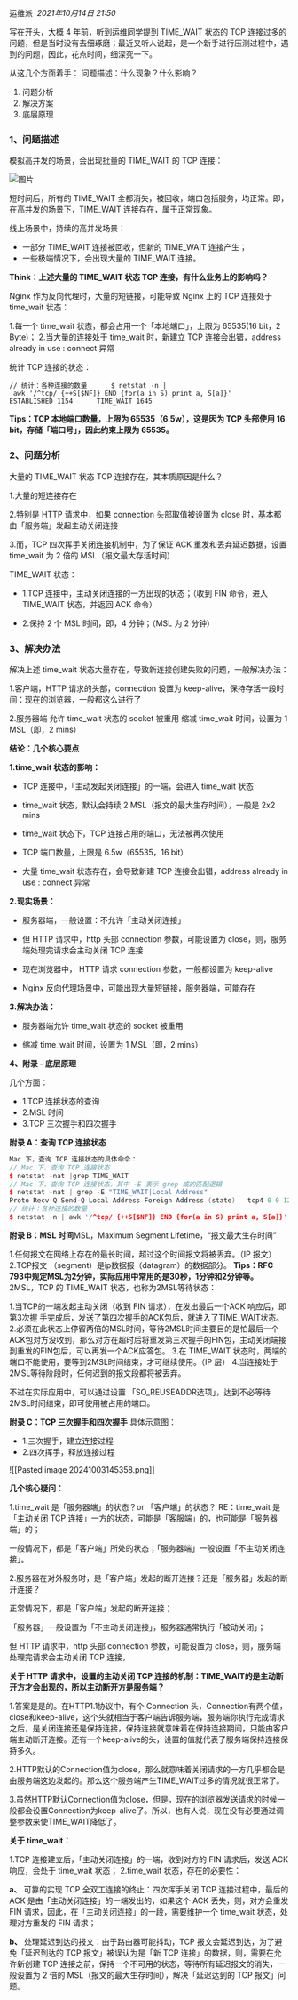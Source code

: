 
运维派
 _2021年10月14日 21:50_

写在开头，大概 4 年前，听到运维同学提到 TIME_WAIT 状态的 TCP 连接过多的问题，但是当时没有去细琢磨；最近又听人说起，是一个新手进行压测过程中，遇到的问题，因此，花点时间，细深究一下。 

从这几个方面着手：
问题描述：什么现象？什么影响？

1. 问题分析
2. 解决方案
3. 底层原理
### 1、问题描述

模拟高并发的场景，会出现批量的 TIME_WAIT 的 TCP 连接：

![图片](https://mmbiz.qpic.cn/mmbiz_png/QFzRdz9libEYvO4icXe2ZG6mhMq8STawnibst4SYuN0YauGDoEVbibmWica0oOqrTdF1PQbtuyS04DgSgqmUsibCF3FQ/640?wx_fmt=png&tp=wxpic&wxfrom=5&wx_lazy=1&wx_co=1)

短时间后，所有的 TIME_WAIT 全都消失，被回收，端口包括服务，均正常。即，在高并发的场景下，TIME_WAIT 连接存在，属于正常现象。

线上场景中，持续的高并发场景：
- 一部分 TIME_WAIT 连接被回收，但新的 TIME_WAIT 连接产生；
- 一些极端情况下，会出现大量的 TIME_WAIT 连接。
    
**Think：上述大量的 TIME_WAIT 状态 TCP 连接，有什么业务上的影响吗？**

Nginx 作为反向代理时，大量的短链接，可能导致 Nginx 上的 TCP 连接处于 time_wait 状态：

1.每一个 time_wait 状态，都会占用一个「本地端口」，上限为 65535(16 bit，2 Byte)；
2.当大量的连接处于 time_wait 时，新建立 TCP 连接会出错，address already in use : connect 异常

统计 TCP 连接的状态：

`// 统计：各种连接的数量      $ netstat -n | awk '/^tcp/ {++S[$NF]} END {for(a in S) print a, S[a]}'      ESTABLISHED 1154      TIME_WAIT 1645   `

**Tips：TCP 本地端口数量，上限为 65535（6.5w），这是因为 TCP 头部使用 16 bit，存储「端口号」，因此约束上限为 65535。**

### 2、问题分析

大量的 TIME_WAIT 状态 TCP 连接存在，其本质原因是什么？

1.大量的短连接存在

2.特别是 HTTP 请求中，如果 connection 头部取值被设置为 close 时，基本都由「服务端」发起主动关闭连接

3.而，TCP 四次挥手关闭连接机制中，为了保证 ACK 重发和丢弃延迟数据，设置 time_wait 为 2 倍的 MSL（报文最大存活时间）

TIME_WAIT 状态：

- 1.TCP 连接中，主动关闭连接的一方出现的状态；（收到 FIN 命令，进入 TIME_WAIT 状态，并返回 ACK 命令）
    
- 2.保持 2 个 MSL 时间，即，4 分钟；（MSL 为 2 分钟）
    

### 3、解决办法

解决上述 time_wait 状态大量存在，导致新连接创建失败的问题，一般解决办法：

1.客户端，HTTP 请求的头部，connection 设置为 keep-alive，保持存活一段时间：现在的浏览器，一般都这么进行了

2.服务器端 允许 time_wait 状态的 socket 被重用 缩减 time_wait 时间，设置为 1 MSL（即，2 mins）

**结论：几个核心要点**

**1.time_wait 状态的影响：**

- TCP 连接中，「主动发起关闭连接」的一端，会进入 time_wait 状态
    
- time_wait 状态，默认会持续 2 MSL（报文的最大生存时间），一般是 2x2 mins
    
- time_wait 状态下，TCP 连接占用的端口，无法被再次使用
    
- TCP 端口数量，上限是 6.5w（65535，16 bit）
    
- 大量 time_wait 状态存在，会导致新建 TCP 连接会出错，address already in use : connect 异常
    

**2.现实场景：**

- 服务器端，一般设置：不允许「主动关闭连接」
    
- 但 HTTP 请求中，http 头部 connection 参数，可能设置为 close，则，服务端处理完请求会主动关闭 TCP 连接
    
- 现在浏览器中， HTTP 请求 connection 参数，一般都设置为 keep-alive
    
- Nginx 反向代理场景中，可能出现大量短链接，服务器端，可能存在
    

**3.解决办法：**

- 服务器端允许 time_wait 状态的 socket 被重用
    
- 缩减 time_wait 时间，设置为 1 MSL（即，2 mins）
    

**4、附录 - 底层原理**

几个方面：

- 1.TCP 连接状态的查询
- 2.MSL 时间
- 3.TCP 三次握手和四次握手
    
**附录 A：查询 TCP 连接状态**
```cpp
Mac 下，查询 TCP 连接状态的具体命令：   
// Mac 下，查询 TCP 连接状态
$ netstat -nat |grep TIME_WAIT      
// Mac 下，查询 TCP 连接状态，其中 -E 表示 grep 或的匹配逻辑   
$ netstat -nat | grep -E "TIME_WAIT|Local Address"   
Proto Recv-Q Send-Q Local Address Foreign Address (state)   tcp4 0 0 127.0.0.1.1080 127.0.0.1.59061 TIME_WAIT      
// 统计：各种连接的数量   
$ netstat -n | awk '/^tcp/ {++S[$NF]} END {for(a in S) print a, S[a]}'   ESTABLISHED 1154   TIME_WAIT 1645   
```
**附录 B：MSL 时间**MSL，Maximum Segment Lifetime，“报文最大生存时间”

1.任何报文在网络上存在的最长时间，超过这个时间报文将被丢弃。（IP 报文）
2.TCP报文 （segment）是ip数据报（datagram）的数据部分。
**Tips：RFC 793中规定MSL为2分钟，实际应用中常用的是30秒，1分钟和2分钟等。**
2MSL，TCP 的 TIME_WAIT 状态，也称为2MSL等待状态：

1.当TCP的一端发起主动关闭（收到 FIN 请求），在发出最后一个ACK 响应后，即第3次握 手完成后，发送了第四次握手的ACK包后，就进入了TIME_WAIT状态。
2.必须在此状态上停留两倍的MSL时间，等待2MSL时间主要目的是怕最后一个 ACK包对方没收到，那么对方在超时后将重发第三次握手的FIN包，主动关闭端接到重发的FIN包后，可以再发一个ACK应答包。
3.在 TIME_WAIT 状态时，两端的端口不能使用，要等到2MSL时间结束，才可继续使用。（IP 层）
4.当连接处于2MSL等待阶段时，任何迟到的报文段都将被丢弃。

不过在实际应用中，可以通过设置 「SO_REUSEADDR选项」，达到不必等待2MSL时间结束，即可使用被占用的端口。

**附录 C：TCP 三次握手和四次握手**
具体示意图：

- 1.三次握手，建立连接过程
- 2.四次挥手，释放连接过程
    
![[Pasted image 20241003145358.png]]

**几个核心疑问：**

1.time_wait 是「服务器端」的状态？or 「客户端」的状态？
RE：time_wait 是「主动关闭 TCP 连接」一方的状态，可能是「客服端」的，也可能是「服务器端」的；

一般情况下，都是「客户端」所处的状态；「服务器端」一般设置「不主动关闭连接」。

2.服务器在对外服务时，是「客户端」发起的断开连接？还是「服务器」发起的断开连接？

正常情况下，都是「客户端」发起的断开连接；

「服务器」一般设置为「不主动关闭连接」，服务器通常执行「被动关闭」；

但 HTTP 请求中，http 头部 connection 参数，可能设置为 close，则，服务端处理完请求会主动关闭 TCP 连接，

**关于 HTTP 请求中，设置的主动关闭 TCP 连接的机制：TIME_WAIT的是主动断开方才会出现的，所以主动断开方是服务端？**

1.答案是是的。在HTTP1.1协议中，有个 Connection 头，Connection有两个值，close和keep-alive，这个头就相当于客户端告诉服务端，服务端你执行完成请求之后，是关闭连接还是保持连接，保持连接就意味着在保持连接期间，只能由客户端主动断开连接。还有一个keep-alive的头，设置的值就代表了服务端保持连接保持多久。

2.HTTP默认的Connection值为close，那么就意味着关闭请求的一方几乎都会是由服务端这边发起的。那么这个服务端产生TIME_WAIT过多的情况就很正常了。

3.虽然HTTP默认Connection值为close，但是，现在的浏览器发送请求的时候一般都会设置Connection为keep-alive了。所以，也有人说，现在没有必要通过调整参数来使TIME_WAIT降低了。

**关于 time_wait：**

1.TCP 连接建立后，「主动关闭连接」的一端，收到对方的 FIN 请求后，发送 ACK 响应，会处于 time_wait 状态；
2.time_wait 状态，存在的必要性：

**a、** 可靠的实现 TCP 全双工连接的终止：四次挥手关闭 TCP 连接过程中，最后的 ACK 是由「主动关闭连接」的一端发出的，如果这个 ACK 丢失，则，对方会重发 FIN 请求，因此，在「主动关闭连接」的一段，需要维护一个 time_wait 状态，处理对方重发的 FIN 请求；

**b、** 处理延迟到达的报文：由于路由器可能抖动，TCP 报文会延迟到达，为了避免「延迟到达的 TCP 报文」被误认为是「新 TCP 连接」的数据，则，需要在允许新创建 TCP 连接之前，保持一个不可用的状态，等待所有延迟报文的消失，一般设置为 2 倍的 MSL（报文的最大生存时间），解决「延迟达到的 TCP 报文」问题。